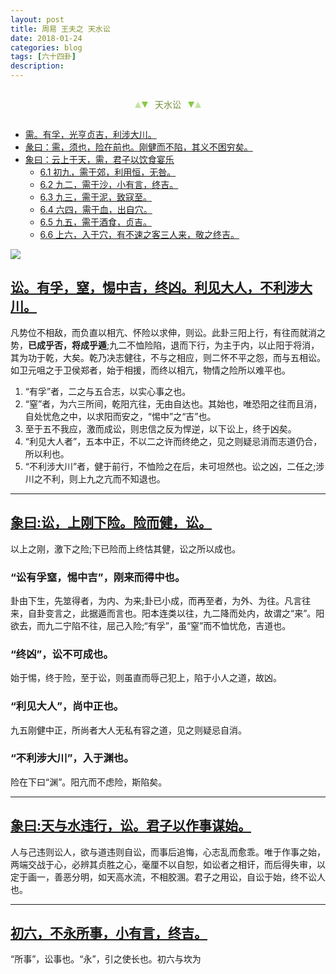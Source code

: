 ```yaml
---
layout: post
title: 周易 王夫之 天水讼
date: 2018-01-24
categories: blog
tags: [六十四卦]
description: 
---
```


<span id = "jump"></span>


<section style="margin: 0px auto; text-align: center;">
    <section class="xhr" style="width: 0px; height: 0px; border-left: 5px solid transparent; border-right: 5px solid transparent; border-bottom: 10px solid rgb(135, 201, 67); display: inline-block; opacity: 0.5; border-top-color: rgb(135, 201, 67);"></section>
    <section class="xhr" style="width: 0px; height: 0px; border-left: 5px solid transparent; border-right: 5px solid transparent; border-top: 10px solid rgb(135, 201, 67); display: inline-block; margin-left: -3px; border-bottom-color: rgb(135, 201, 67);"></section>
    <section style="
margin-left: 0.5em;
display: inline-block;">
        <p>
            <span style="color: rgb(118, 146, 60);">天水讼</span>
        </p>
    </section>
    <section class="xhr" style="margin-left: 0.5em; width: 0px; height: 0px; border-left: 5px solid transparent; border-right: 5px solid transparent; border-top: 10px solid rgb(135, 201, 67); display: inline-block; border-bottom-color: rgb(135, 201, 67);"></section>
    <section class="xhr" style="width: 0px; height: 0px; border-left: 5px solid transparent; border-right: 5px solid transparent; border-bottom: 10px solid rgb(135, 201, 67); display: inline-block; opacity: 0.5; margin-left: -3px; border-top-color: rgb(135, 201, 67);"></section>
</section>

- [需。有孚，光亨贞吉，利涉大川。](#jump有孚)
- [彖曰：需，须也，险在前也。刚健而不陷，其义不困穷矣。](#jump险在前也)
- [象曰：云上于天，需，君子以饮食宴乐](#jump云上于天)
  - [6.1 初九，需于郊，利用恒，无咎。](#jump需于郊)
  - [6.2 九二，需于沙，小有言，终吉。](#jump需于沙)
  - [6.3 九三，需于泥，致寇至。](#jump需于泥)
  - [6.4 六四，需于血，出自穴。](#jump需于血)
  - [6.5 九五，需于酒食，贞吉。](#jump需于酒食)
  - [6.6 上六，入于穴，有不速之客三人来，敬之终吉。](#jump入于穴)
  
  

![](http://www.guoyi360.com/uploads/allimg/130320/1-130320092F3622.jpg)
  

<span id = "jump惕中吉"></span>
## [讼。有孚，窒，惕中吉，终凶。利见大人，不利涉大川。](#jump)
凡势位不相敌，而负直以相亢、怀险以求伸，则讼。此卦三阳上行，有往而就消之势，**已成乎否，将成乎遁**;九二不恤险陷，退而下行，为主于内，以止阳于将消，其为功于乾，大矣。乾乃决志健往，不与之相应，则二怀不平之怨，而与五相讼。如卫元咀之于卫侯郑者，始于相援，而终以相亢，物情之险所以难平也。
1. “有孚”者，二之与五合志，以实心事之也。
1. “窒”者，为六三所间，乾阳亢往，无由自达也。其始也，唯恐阳之往而且消，自处忧危之中，以求阳而安之，“惕中”之“吉”也。
1. 至于五不我应，激而成讼，则忠信之反为悍逆，以下讼上，终于凶矣。
1. “利见大人者”，五本中正，不以二之许而终绝之，见之则疑忌消而志道仍合，所以利也。
1. “不利涉大川”者，健于前行，不恤险之在后，未可坦然也。讼之凶，二任之;涉川之不利，则上九之亢而不知退也。

----

<span id = "jump上刚下险"></span>
## [象曰:讼，上刚下险。险而健，讼。](#jump)
以上之刚，激下之险;下已险而上终怙其健，讼之所以成也。

### “讼有孚窒，惕中吉”，刚来而得中也。
卦由下生，先筮得者，为内、为来;卦已小成，而再至者，为外、为往。凡言往来，自卦变言之，此据遁而言也。阳本连类以往，九二降而处内，故谓之“来”。阳欲去，而九二宁陷不往，屈己入险;“有孚”，虽“窒”而不恤忧危，吉道也。

### “终凶”，讼不可成也。
始于惕，终于险，至于讼，则虽直而辱己犯上，陷于小人之道，故凶。

### “利见大人”，尚中正也。
九五刚健中正，所尚者大人无私有容之道，见之则疑忌自消。

### “不利涉大川”，入于渊也。
险在下曰“渊”。阳亢而不虑险，斯陷矣。


----

<span id = "jump天与水违行"></span>
## [象曰:天与水违行，讼。君子以作事谋始。](#jump)
人与己违则讼人，欲与道违则自讼，而事后追悔，心志乱而愈乖。唯于作事之始，两端交战于心，必辨其贞胜之心，毫厘不以自恕，如讼者之相讦，而后得失审，以定于画一，善恶分明，如天高水流，不相胶溷。君子之用讼，自讼于始，终不讼人也。
  
  
----


<span id = "jump不永所事"></span>
## [初六，不永所事，小有言，终吉。](#jump)
“所事”，讼事也。“永”，引之使长也。初六与坎为







